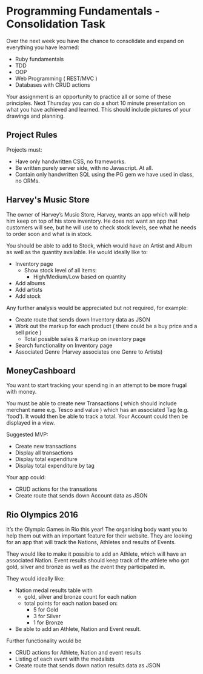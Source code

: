 # Programming Fundamentals - Consolidation Task

Over the next week you have the chance to consolidate and expand on everything you have learned:

- Ruby fundamentals
- TDD
- OOP
- Web Programming ( REST/MVC )
- Databases with CRUD actions

Your assignment is an opportunity to practice all or some of these principles. Next Thursday you can do a short 10 minute presentation on what you have achieved and learned. This should include pictures of your drawings and planning.

## Project Rules

Projects must:

- Have only handwritten CSS, no frameworks.
- Be written purely server side, with no Javascript. At all.
- Contain only handwritten SQL using the PG gem we have used in class, no ORMs.


## Harvey's Music Store

The owner of Harvey’s Music Store, Harvey, wants an app which will help him keep on top of his store inventory. He does not want an app that customers will see, but he will use to check stock levels, see what he needs to order soon and what is in stock.

You should be able to add to Stock, which would have an Artist and Album as well as the quantity available. He would ideally like to:

- Inventory page
  - Show stock level of all items:
    - High/Medium/Low based on quantity
- Add albums
- Add artists
- Add stock

Any further analysis would be appreciated but not required, for example:

- Create route that sends down Inventory data as JSON
- Work out the markup for each product ( there could be a buy price and a sell price )
  - Total possible sales & markup on inventory page
- Search functionality on Inventory page
- Associated Genre (Harvey associates one Genre to Artists)

## MoneyCashboard

You want to start tracking your spending in an attempt to be more frugal with money.

You must be able to create new Transactions ( which should include merchant name e.g. Tesco and value ) which has an associated Tag (e.g. ‘food’). It would then be able to track a total. Your Account could then be displayed in a view.

Suggested MVP:

- Create new transactions
- Display all transactions
- Display total expenditure
- Display total expenditure by tag

Your app could:

- CRUD actions for the transations
- Create route that sends down Account data as JSON

## Rio Olympics 2016

It’s the Olympic Games in Rio this year! The organising body want you to help them out with an important feature for their website. They are looking for an app that will track the Nations, Athletes and results of Events.

They would like to make it possible to add an Athlete, which will have an associated Nation. Event results should keep track of the athlete who got gold, silver and bronze as well as the event they participated in.

They would ideally like:

- Nation medal results table with
  - gold, silver and bronze count for each nation
  - total points for each nation based on:
    - 5 for Gold
    - 3 for Silver
    - 1 for Bronze
- Be able to add an Athlete, Nation and Event result.
 
Further functionality would be
- CRUD actions for Athlete, Nation and event results
- Listing of each event with the medalists
- Create route that sends down nation results data as JSON


